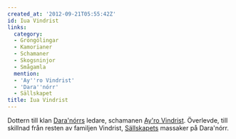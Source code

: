 ```yaml
---
created_at: '2012-09-21T05:55:42Z'
id: Iua Vindrist
links:
  category:
  - Gröngölingar
  - Kamorianer
  - Schamaner
  - Skogsninjor
  - Smågamla
  mention:
  - 'Ay''ro Vindrist'
  - 'Dara''nórr'
  - Sällskapet
title: Iua Vindrist
---
```


Dottern till klan [Dara'nórrs] ledare, schamanen [Ay'ro Vindrist]. Överlevde, till skillnad från
resten av familjen Vindrist, [Sällskapets] massaker på Dara'nórr.

  [Dara'nórrs]: Daranórr
  [Ay'ro Vindrist]: Ayro_Vindrist
  [Sällskapets]: Sällskapet